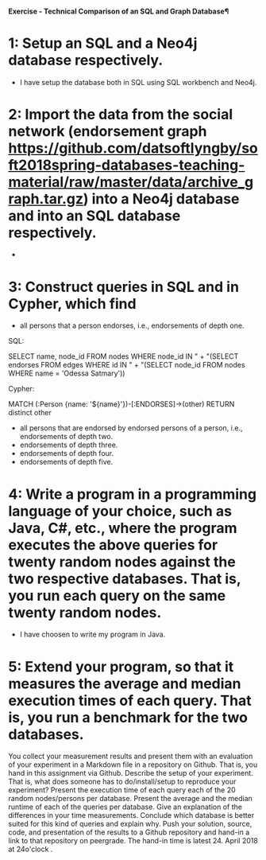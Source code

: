 #### Exercise - Technical Comparison of an SQL and Graph Database¶

# 1: Setup an SQL and a Neo4j database respectively.

- I have setup the database both in SQL using SQL workbench and Neo4j. 

# 2: Import the data from the social network (endorsement graph https://github.com/datsoftlyngby/soft2018spring-databases-teaching-material/raw/master/data/archive_graph.tar.gz) into a Neo4j database and into an SQL database respectively. 

- 

# 3: Construct queries in SQL and in Cypher, which find

- all persons that a person endorses, i.e., endorsements of depth one.

SQL: 

SELECT name, node_id FROM nodes WHERE node_id IN "
                + "(SELECT endorses FROM edges WHERE id IN "
                + "(SELECT node_id FROM nodes WHERE name = 'Odessa Satmary'))

Cypher: 

MATCH (:Person {name: '${name}'})-[:ENDORSES]->(other) RETURN distinct other

- all persons that are endorsed by endorsed persons of a person, i.e., endorsements of depth two.
- endorsements of depth three.
- endorsements of depth four.
- endorsements of depth five.


# 4: Write a program in a programming language of your choice, such as Java, C#, etc., where the program executes the above queries for twenty random nodes against the two respective databases. That is, you run each query on the same twenty random nodes.

- I have choosen to write my program in Java. 

# 5: Extend your program, so that it measures the average and median execution times of each query. That is, you run a benchmark for the two databases.
You collect your measurement results and present them with an evaluation of your experiment in a Markdown file in a repository on Github. That is, you hand in this assignment via Github.
Describe the setup of your experiment. That is, what does someone has to do/install/setup to reproduce your experiment?
Present the execution time of each query each of the 20 random nodes/persons per database.
Present the average and the median runtime of each of the queries per database.
Give an explanation of the differences in your time measurements.
Conclude which database is better suited for this kind of queries and explain why.
Push your solution, source, code, and presentation of the results to a Github repository and hand-in a link to that repository on peergrade.
The hand-in time is latest 24. April 2018 at 24o'clock .
